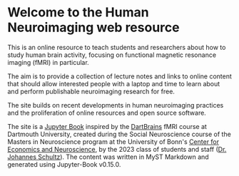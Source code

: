 # Welcome to the Human Neuroimaging web resource

This is an online resource to teach students and researchers about how to study human brain activity, focusing on functional magnetic resonance imaging (fMRI) in particular.
  
The aim is to provide a collection of lecture notes and links to online content that should allow interested people with a laptop and time to learn about and perform publishable neuroimaging research for free.  

The site builds on recent developments in human neuroimaging practices and the proliferation of online resources and open source software. 

The site is a [Jupyter Book](https://jupyterbook.org) inspired by the [DartBrains](https://dartbrains.org) fMRI course at Dartmouth University,
created during the Social Neuroscience course of the Masters in Neuroscience program at the University of Bonn's [Center for Economics and Neuroscience](https://www.cens.uni-bonn.de), by the 2023 class of students and staff ([Dr. Johannes Schultz](https://www.cens.uni-bonn.de/en/schultz-johannes-pd-dr)). The content was written in MyST Markdown and generated using Jupyter-Book v0.15.0.

```{tableofcontents}
```
